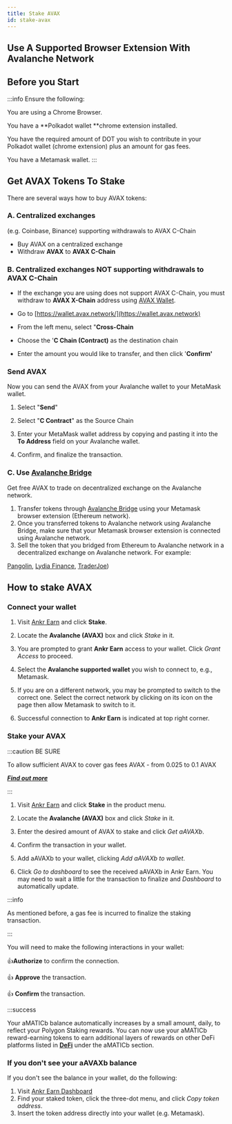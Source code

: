 ```yaml
---
title: Stake AVAX
id: stake-avax
---
```


## Use A Supported Browser Extension With Avalanche Network

## Before you Start

:::info Ensure the following:


You are using a Chrome Browser.

You have a **Polkadot wallet **chrome extension installed.

You have the required amount of DOT you wish to contribute in your Polkadot wallet (chrome extension) plus an amount for gas fees.

You have a Metamask wallet.
:::

## Get AVAX Tokens To Stake

There are several ways how to buy AVAX tokens:

### A. Centralized exchanges 
(e.g. Coinbase, Binance) supporting withdrawals to AVAX C-Chain

* Buy AVAX on a centralized exchange
* Withdraw **AVAX** to **AVAX C-Chain**

### B. Centralized exchanges NOT supporting withdrawals to AVAX C-Chain

* If the exchange you are using does not support AVAX C-Chain, you must withdraw to **AVAX X-Chain** address using [AVAX Wallet](https://wallet.avax.network).

* Go to [https://wallet.avax.network/](https://wallet.avax.network)

* From the left menu, select "**Cross-Chain**

* Choose the '**C Chain (Contract)** as the destination chain

* Enter the amount you would like to transfer, and then click '**Confirm'**

### Send AVAX

Now you can send the AVAX from your Avalanche wallet to your MetaMask wallet.

1. Select "**Send**"

2. Select "**C Contract**" as the Source Chain

3. Enter your MetaMask wallet address by copying and pasting it into the **To Address** field on your Avalanche wallet.

4. Confirm, and finalize the transaction.

### C. Use [**Avalanche Bridge**](https://bridge.avax.network/login) 

Get free AVAX to trade on decentralized exchange on the Avalanche network.

1. Transfer tokens through [Avalanche Bridge](https://bridge.avax.network/login) using your Metamask browser extension (Ethereum network).
2. Once you transferred tokens to Avalanche network using Avalanche Bridge, make sure that your Metamask browser extension is connected using Avalanche network.
3. Sell the token that you bridged from Ethereum to Avalanche network in a decentralized exchange on Avalanche network. For example:

[Pangolin](https://pangolin.exchange), 
[Lydia Finance](https://www.lydia.finance), 
[TraderJoe](https://www.traderjoexyz.com/#/home))

## How to stake AVAX

### Connect your wallet

1. Visit [Ankr Earn](https://www.ankr.com/earn/) and click **Stake**.

2. Locate the **Avalanche (AVAX)** box and click *Stake* in it.

3. You are prompted to grant **Ankr Earn** access to your wallet. Click *Grant Access* to proceed.

4. Select the **Avalanche supported wallet** you wish to connect to, e.g., Metamask.

5. If you are on a different network, you may be prompted to switch to the correct one. Select the correct network by clicking on its icon on the page then allow Metamask to switch to it.

6. Successful connection to **Ankr Earn** is indicated at top right corner.

### Stake your AVAX

:::caution BE SURE

To allow sufficient AVAX to cover gas fees AVAX - from 0.025 to 0.1 AVAX 

[_**Find out more**_](https://docs.avax.network/learn/platform-overview/transaction-fees)

:::
1. Visit [Ankr Earn](https://www.ankr.com/earn/) and click **Stake** in the product menu. 

2. Locate the **Avalanche (AVAX)** box and click *Stake* in it.

3. Enter the desired amount of AVAX to stake and click *Get aAVAXb*.

4. Confirm the transaction in your wallet.

5. Add aAVAXb to your wallet, clicking  *Add aAVAXb to wallet*.

6. Click *Go to dashboard* to see the received aAVAXb in Ankr Earn. You may need to wait a little for the transaction to finalize and *Dashboard* to automatically update.

:::info

As mentioned before, a gas fee is incurred to finalize the staking transaction.

:::

You will need to make the following interactions in your wallet:

:thumbsup:**Authorize** to confirm the connection.

:thumbsup: **Approve** the transaction.

:thumbsup: **Confirm** the transaction.

:::success

Your aMATICb balance automatically increases by a small amount, daily, to reflect your Polygon Staking rewards. You can now use your aMATICb reward-earning tokens to earn additional layers of rewards on other DeFi platforms listed in [**DeFi**](https://ankr.com/earn/defi/) under the aMATICb section.

### If you don't see your aAVAXb balance

If you don't see the balance in your wallet, do the following:

1. Visit [Ankr Earn Dashboard](https://www.ankr.com/earn/dashboard) 
2. Find your staked token, click the three-dot menu, and click *Copy token address*.
3. Insert the token address directly into your wallet (e.g. Metamask).

